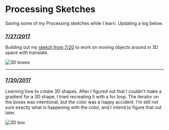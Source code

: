 # Processing Sketches

Saving some of my Processing sketches while I learn. Updating a log below.

### [7/27/2017](https://github.com/tricialeach/processing/tree/master/sketch_170727i_project2)

Building out my [sketch from 7/20](https://github.com/tricialeach/processing/tree/master/sketch_170720a) to work on moving objects around in 3D space with translate.

![](https://github.com/tricialeach/processing/blob/master/sketch_170727i_project2/sketch_170727i.gif "3D boxes")


- - - 

### [7/20/2017](https://github.com/tricialeach/processing/tree/master/sketch_170720a)

Learning how to create 3D shapes. After I figured out that I couldn't make a gradient for a 3D shape, I tried recreating it with a for loop. The iterator on the boxes was intentional, but the color was a happy accident. I'm still not sure exactly what is happening with the color, and I intend to figure that out later.

![](https://github.com/tricialeach/processing/blob/master/sketch_170720a/sketch_170720a.gif "3D box")
